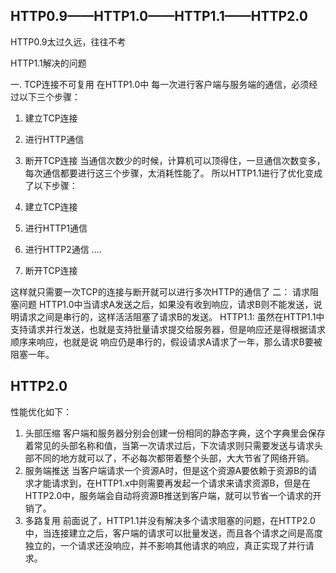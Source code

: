 ## HTTP0.9——HTTP1.0——HTTP1.1——HTTP2.0

HTTP0.9太过久远，往往不考

HTTP1.1解决的问题

一. TCP连接不可复用
在HTTP1.0中 每一次进行客户端与服务端的通信，必须经过以下三个步骤：
  1. 建立TCP连接
  2. 进行HTTP通信
  3. 断开TCP连接
当通信次数少的时候，计算机可以顶得住，一旦通信次数变多，每次通信都要进行这三个步骤，太消耗性能了。
所以HTTP1.1进行了优化变成了以下步骤：

  1. 建立TCP连接
  2. 进行HTTP1通信
  3. 进行HTTP2通信
      ....
  4. 断开TCP连接

  这样就只需要一次TCP的连接与断开就可以进行多次HTTP的通信了
二： 请求阻塞问题
      HTTP1.0中当请求A发送之后，如果没有收到响应，请求B则不能发送，说明请求之间是串行的，这样活活阻塞了请求B的发送。
      HTTP1.1: 虽然在HTTP1.1中支持请求并行发送，也就是支持批量请求提交给服务器，但是响应还是得根据请求顺序来响应，也就是说
      响应仍是串行的，假设请求A请求了一年，那么请求B要被阻塞一年。

## HTTP2.0
性能优化如下：
  1. 头部压缩
  客户端和服务器分别会创建一份相同的静态字典，这个字典里会保存着常见的头部名称和值，当第一次请求过后，下次请求则只需要发送与请求头部不同的地方就可以了，不必每次都带着整个头部，大大节省了网络开销。
  2. 服务端推送
    当客户端请求一个资源A时，但是这个资源A要依赖于资源B的请求才能请求到，在HTTP1.x中则需要再发起一个请求来请求资源B，但是在HTTP2.0中，服务端会自动将资源B推送到客户端，就可以节省一个请求的开销了。
  3. 多路复用
    前面说了，HTTP1.1并没有解决多个请求阻塞的问题，在HTTP2.0中，当连接建立之后，客户端的请求可以批量发送，而且各个请求之间是高度独立的，一个请求还没响应，并不影响其他请求的响应，真正实现了并行请求。
